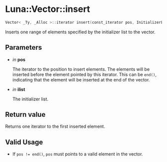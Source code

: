 # Luna::Vector::insert

```c++
Vector< _Ty, _Alloc >::iterator insert(const_iterator pos, InitializerList< value_type > ilist)
```

Inserts one range of elements specified by the initializer list to the vector. 



## Parameters
* *in* **pos**

    The iterator to the position to insert elements. The elements will be inserted before the element pointed by this iterator. This can be `end()`, indicating that the element will be inserted at the end of the vector. 

* *in* **ilist**

    The initializer list. 

## Return value
Returns one iterator to the first inserted element. 

## Valid Usage
* If `pos != end()`, `pos` must points to a valid element in the vector. 

